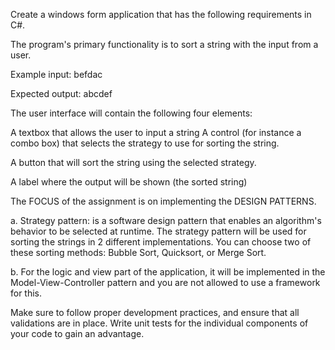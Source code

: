 Create a windows form application that has the following requirements in C#.

The program's primary functionality is to sort a string with the input from a user.

Example input: befdac

Expected output: abcdef

The user interface will contain the following four elements:

A textbox that allows the user to input a string A control (for instance a combo box) that selects the strategy to use for sorting the string.

A button that will sort the string using the selected strategy.

A label where the output will be shown (the sorted string)

The FOCUS of the assignment is on implementing the DESIGN PATTERNS.

a. Strategy pattern: is a software design pattern that enables an algorithm's behavior to be selected at runtime. The strategy pattern will be used for sorting the strings in 2 different implementations. You can choose two of these sorting methods: Bubble Sort, Quicksort, or Merge Sort.

b. For the logic and view part of the application, it will be implemented in the Model-View-Controller pattern and you are not allowed to use a framework for this.

Make sure to follow proper development practices, and ensure that all validations are in place. Write unit tests for the individual components of your code to gain an advantage.
